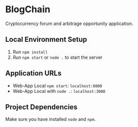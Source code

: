 # BlogChain
Cryptocurrency forum and arbitrage opportunity application.

## Local Environment Setup
1. Run `npm install`
2. Run `npm start` or `node .` to start the server

## Application URLs
- Web-App Local `npm start`: `localhost:8000`
- Web-App Local with `node .`: `localhost:3000`

## Project Dependencies
Make sure you have installed `node` and `npm`.
